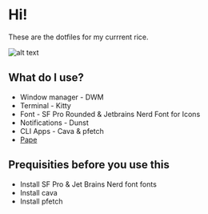 # Hi!
These are the dotfiles for my currrent rice.

![alt text](https://i.redd.it/jfqz5h0w2e0a1.png)

## What do I use?
* Window manager - DWM
* Terminal - Kitty
* Font - SF Pro Rounded & Jetbrains Nerd Font for Icons
* Notifications - Dunst
* CLI Apps - Cava & pfetch
* [Pape](https://imgur.com/hjy5gJ4)

## Prequisities before you use this
* Install SF Pro & Jet Brains Nerd font fonts
* Install cava
* Install pfetch
